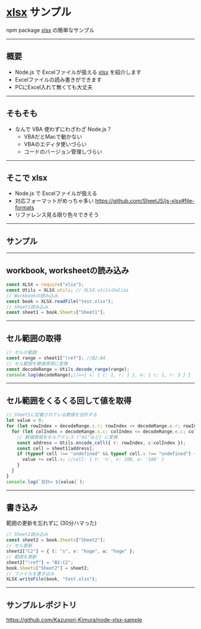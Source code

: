 # [xlsx](https://www.npmjs.com/package/xlsx) サンプル

npm package [xlsx](https://www.npmjs.com/package/xlsx) の簡単なサンプル

---

## 概要

* Node.js で Excelファイルが扱える [xlsx](https://www.npmjs.com/package/xlsx) を紹介します
* Excelファイルの読み書きができます
* PCにExcel入れて無くても大丈夫

---

## そもそも

* なんで VBA 使わずにわざわざ Node.js？
  - VBAだとMacで動かない
  - VBAのエディタ使いづらい
  - コードのバージョン管理しづらい

---

## そこで xlsx

* Node.js で Excelファイルが扱える
* 対応フォーマットがめっちゃ多い https://github.com/SheetJS/js-xlsx#file-formats
* リファレンス見る限り色々できそう

---

## サンプル

---

## workbook, worksheetの読み込み

```js
const XLSX = require("xlsx");
const Utils = XLSX.utils; // XLSX.utilsのalias
// Workbookの読み込み
const book = XLSX.readFile("test.xlsx");
// Sheet1読み込み
const sheet1 = book.Sheets["Sheet1"];
```

---

## セル範囲の取得

```js
// セルの範囲
const range = sheet1["!ref"]; //B2:B4
// セル範囲を数値表現に変換
const decodeRange = Utils.decode_range(range);
console.log(decodeRange);//=>{ s: { c: 1, r: 1 }, e: { c: 1, r: 3 } }
```

---

## セル範囲をくるくる回して値を取得

```js
// Sheet1に記載されている数値を合計する
let value = 0;
for (let rowIndex = decodeRange.s.r; rowIndex <= decodeRange.e.r; rowIndex++) {
  for (let colIndex = decodeRange.s.c; colIndex <= decodeRange.e.c; colIndex++) {
    // 数値表現をセルアドレス ("A1"など) に変換
    const address = Utils.encode_cell({ r: rowIndex, c:colIndex });
    const cell = sheet1[address];
    if (typeof cell !== "undefined" && typeof cell.v !== "undefined") {
      value += cell.v; //cell: { t: 'n', v: 100, w: '100' }
    }
  }
}
console.log(`合計= ${value}`);
```

---

## 書き込み

範囲の更新を忘れずに (30分ハマった)

```js
// Sheet2読み込み
const sheet2 = book.Sheets["Sheet2"];
// セル更新
sheet2["C2"] = { t: "s", v: "hoge", w: "hoge" };
// 範囲を更新
sheet2["!ref"] = "B2:C2";
book.Sheets["Sheet2"] = sheet2;
// ファイルを書き込み
XLSX.writeFile(book, "test.xlsx");
```

---

## サンプルレポジトリ

https://github.com/Kazunori-Kimura/node-xlsx-sample


